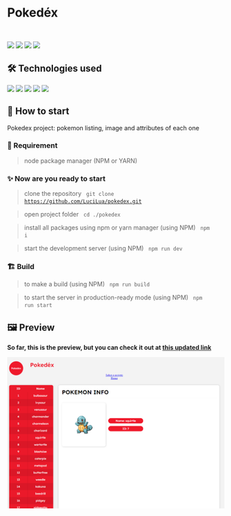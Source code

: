 <p align="center"><h1>Pokedéx</h1></p>

</br>

<img src="https://img.shields.io/apm/l/react?style=flat-square"> <img src="https://img.shields.io/github/stars/LuciLua/pokedex?style=flat-square">
<img src="https://img.shields.io/github/last-commit/LuciLua/pokedex?style=flat-square"> <img src="https://img.shields.io/github/commit-activity/w/LuciLua/pokedex?style=flat-square">


## 🛠 Technologies used

<img src="https://img.shields.io/badge/HTML5-E34F26?style=for-the-badge&logo=html5&logoColor=white"> <img src="https://img.shields.io/badge/JavaScript-F7DF1E?style=for-the-badge&logo=javascript&logoColor=black">  <img src="https://img.shields.io/badge/Sass-CC6699?style=for-the-badge&logo=sass&logoColor=white"> 
<img src="https://img.shields.io/badge/React-20232A?style=for-the-badge&logo=react&logoColor=61DAFB"> 
<img src="https://img.shields.io/badge/next.js-000000?style=for-the-badge&logo=nextdotjs&logoColor=white">


## 🚀 How to start

Pokedex project: pokemon listing, image and attributes of each one

### 📌 Requirement

> node package manager (NPM or YARN)

### ✨ Now are you ready to start 

> clone the repository
<code> git clone https://github.com/LuciLua/pokedex.git</code>

> open project folder
<code> cd ./pokedex</code>

> install all packages using npm or yarn manager (using NPM)
<code> npm i </code>

> start the development server (using NPM)
<code> npm run dev </code>

### 🏗 Build 

> to make a build (using NPM)
<code> npm run build </code>

> to start the server in production-ready mode (using NPM)
<code> npm run start </code>


## 🖼 Preview

**So far, this is the preview, but you can check it out at [this updated link](https://pokedex-of-luci.vercel.app/)**

<img src="./print.png"/>
